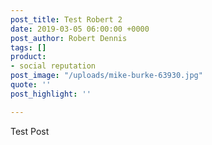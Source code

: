```yaml
---
post_title: Test Robert 2
date: 2019-03-05 06:00:00 +0000
post_author: Robert Dennis
tags: []
product:
- social reputation
post_image: "/uploads/mike-burke-63930.jpg"
quote: ''
post_highlight: ''

---
```

Test Post